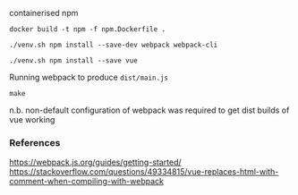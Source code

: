 containerised npm


```
docker build -t npm -f npm.Dockerfile .

./venv.sh npm install --save-dev webpack webpack-cli

./venv.sh npm install --save vue
```

Running webpack to produce `dist/main.js`

```
make
```

n.b. non-default configuration of webpack was required to get dist builds of vue working


### References

https://webpack.js.org/guides/getting-started/
https://stackoverflow.com/questions/49334815/vue-replaces-html-with-comment-when-compiling-with-webpack
